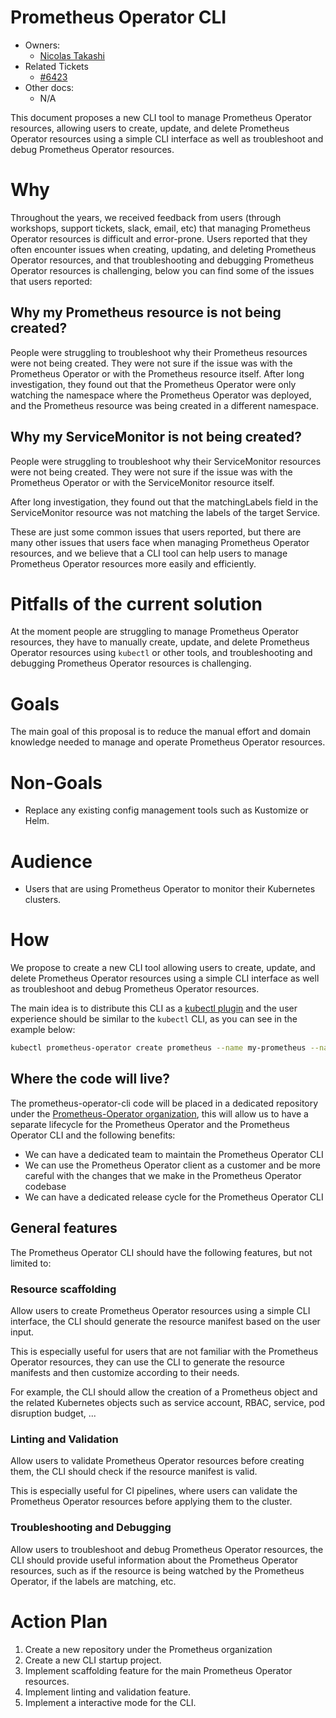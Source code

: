 # Prometheus Operator CLI

- Owners:
  - [Nicolas Takashi](https://github.com/nicolastakashi)
- Related Tickets
  - [#6423](https://github.com/prometheus-operator/prometheus-operator/issues/6423)
- Other docs:
  - N/A

This document proposes a new CLI tool to manage Prometheus Operator resources, allowing users to create, update, and delete Prometheus Operator resources using a simple CLI interface as well as
troubleshoot and debug Prometheus Operator resources.

# Why

Throughout the years, we received feedback from users (through workshops, support tickets, slack, email, etc) that managing Prometheus Operator resources is difficult and error-prone. Users reported that they often encounter issues when creating, updating, and deleting Prometheus Operator resources, and that troubleshooting and debugging Prometheus Operator resources is challenging, below you can find some of the issues that users reported:

## Why my Prometheus resource is not being created?

People were struggling to troubleshoot why their Prometheus resources were not being created. They were not sure if the issue was with the Prometheus Operator or with the Prometheus resource itself.
After long investigation, they found out that the Prometheus Operator were only watching the namespace where the Prometheus Operator was deployed, and the Prometheus resource was being created in a different namespace.

## Why my ServiceMonitor is not being created?

People were struggling to troubleshoot why their ServiceMonitor resources were not being created. They were not sure if the issue was with the Prometheus Operator or with the ServiceMonitor resource itself.

After long investigation, they found out that the matchingLabels field in the ServiceMonitor resource was not matching the labels of the target Service.

These are just some common issues that users reported, but there are many other issues that users face when managing Prometheus Operator resources, and we believe that a CLI tool can help users to manage Prometheus Operator resources more easily and efficiently.

# Pitfalls of the current solution

At the moment people are struggling to manage Prometheus Operator resources, they have to manually create, update, and delete Prometheus Operator resources using `kubectl` or other tools, and troubleshooting and debugging Prometheus Operator resources is challenging.

# Goals

The main goal of this proposal is to reduce the manual effort and domain knowledge needed to manage and operate Prometheus Operator resources.

# Non-Goals

- Replace any existing config management tools such as Kustomize or Helm.

# Audience

- Users that are using Prometheus Operator to monitor their Kubernetes clusters.

# How

We propose to create a new CLI tool allowing users to create, update, and delete Prometheus Operator resources using a simple CLI interface as well as troubleshoot and debug Prometheus Operator resources.

The main idea is to distribute this CLI as a [kubectl plugin](https://kubernetes.io/docs/tasks/extend-kubectl/kubectl-plugins/) and the user experience should be similar to the `kubectl` CLI, as you can see in the example below:

```bash
kubectl prometheus-operator create prometheus --name my-prometheus --namespace my-namespace --replicas 2 --shards 2
```

## Where the code will live?

The prometheus-operator-cli code will be placed in a dedicated repository under the [Prometheus-Operator organization](https://github.com/prometheus-operator), this will allow us to have a separate lifecycle for the Prometheus Operator and the Prometheus Operator CLI and the following benefits:

- We can have a dedicated team to maintain the Prometheus Operator CLI
- We can use the Prometheus Operator client as a customer and be more careful with the changes that we make in the Prometheus Operator codebase
- We can have a dedicated release cycle for the Prometheus Operator CLI

## General features

The Prometheus Operator CLI should have the following features, but not limited to:

### Resource scaffolding

Allow users to create Prometheus Operator resources using a simple CLI interface, the CLI should generate the resource manifest based on the user input.

This is especially useful for users that are not familiar with the Prometheus Operator resources, they can use the CLI to generate the resource manifests and then customize according to their needs.

For example, the CLI should allow the creation of a Prometheus object and the related Kubernetes objects such as service account, RBAC, service, pod disruption budget, ...

### Linting and Validation

Allow users to validate Prometheus Operator resources before creating them, the CLI should check if the resource manifest is valid.

This is especially useful for CI pipelines, where users can validate the Prometheus Operator resources before applying them to the cluster.

### Troubleshooting and Debugging

Allow users to troubleshoot and debug Prometheus Operator resources, the CLI should provide useful information about the Prometheus Operator resources, such as if the resource is being watched by the Prometheus Operator, if the labels are matching, etc.

# Action Plan

1. Create a new repository under the Prometheus organization
2. Create a new CLI startup project.
3. Implement scaffolding feature for the main Prometheus Operator resources.
4. Implement linting and validation feature.
5. Implement a interactive mode for the CLI.
